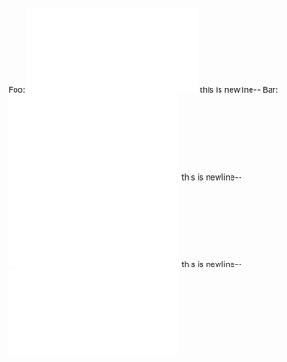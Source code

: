 Foo:
<embed src="./foo.md"></embed>
this is newline--
Bar:
<embed src="./bar.md"></embed>
this is newline--
<embed src="./bar.md#L1"></embed>
this is newline--
<embed src="./bar.md#L2-L3"></embed>
